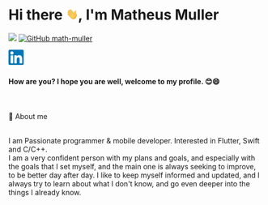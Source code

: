 <h1 align="start">Hi there <img src="https://raw.githubusercontent.com/ABSphreak/ABSphreak/master/gifs/Hi.gif" width="24px">, I'm Matheus Muller</h1>

![](https://komarev.com/ghpvc/?username=math-muller&color=blue)
[![GitHub math-muller](https://img.shields.io/github/followers/math-muller?label=follow&style=social)](https://github.com/math-muller) 

<a href="https://www.linkedin.com/in/math-santos/" target="_blank">
 <img src="https://raw.githubusercontent.com/weslleyfratini/weslleyfratini/master/assets/linkedin.svg" width="30px"  alt="Matheus Santos | LinkedIn" align="left" />
</a>


<br/>
<br/>
<h4 align="start">How are you? I hope you are well, welcome to my profile. 😊😄</h4>
<br/>
<br/>
💬 
About me
<br/>
<br/>
<p>
I am Passionate programmer & mobile developer. Interested in Flutter, Swift and C/C++.<br>
I am a very confident person with my plans and goals, and especially with the goals that I set myself, and the main one is always seeking to improve, to be better day after day. I like to keep myself informed and updated, and I always try to learn about what I don't know, and go even deeper into the things I already know.
</p>

